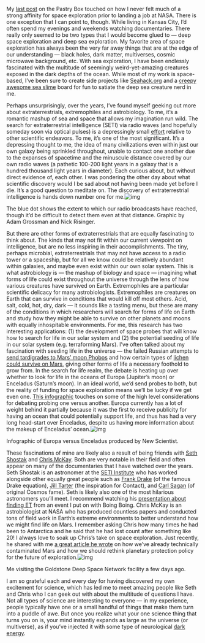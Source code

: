 

My [last post](https://the-pastry-box-project.net/ariel-waldman/2014-february-13) on the Pastry Box touched on
how I never felt much of a strong affinity for space exploration prior to landing a job at NASA. There is
one exception that I can point to, though. While living in Kansas City, I’d often spend my evenings and
weekends watching documentaries. There really only seemed to be two types that I would become glued to —
deep space exploration and deep sea exploration. My favorite area of space exploration has always been the
very far away things that are at the edge of our understanding — black holes, dark matter, multiverses,
cosmic microwave background, etc. With sea exploration, I have been endlessly fascinated with the multitude of
seemingly weird-yet-amazing creatures exposed in the dark depths of the ocean. While most of my work is
space-based, I’ve been sure to create side projects like [Seahack.org](http://seahack.org) and a
[creepy awesome sea slime](http://www.pinterest.com/arielwaldman/creepy-awesome-sea-slime/) board for fun to
satiate the deep sea creature nerd in me.

Perhaps unsurprisingly, over the years, I’ve found myself geeking out more about extraterrestrials,
extremophiles and astrobiology. To me, it’s a romantic mashup of sea and space that allows my imagination
run wild. The search for extraterrestrial intelligence (SETI) via radio waves (and hopefully someday soon via
optical pulses) is a depressingly small [effort](https://www.teamseti.org/donate) relative to other
scientific endeavors. To me, it’s one of the most significant. It’s a depressing thought to me, the idea
of many civilizations even within just our own galaxy being sprinkled throughout, unable to contact one
another due to the expanses of spacetime and the minuscule distance covered by our own radio waves (a pathetic
100-200 light years in a galaxy that is a hundred thousand light years in diameter). Each curious about, but
without direct evidence of, each other. I was pondering the other day about what scientific discovery would I
be sad about not having been made yet before I die. It’s a good question to meditate on. The discovery of
extraterrestrial intelligence is hands down number one for
me.![img](https://pastrybox.s3.amazonaws.com/e0d881d4a15e0d5846d102e32603fc81/data/img/thoughts/insert/817/-bc502c297d3bc7f5760a1480e31bf4ea-d2dc34ed2c9d1e37e711105f70b75f40.full.jpg)

The blue dot shows the extent to which our radio broadcasts have reached, though it’d be difficult to detect
them even at that distance. Graphic by Adam Grossman and Nick Risinger.

But there are other forms of extraterrestrials that are equally fascinating to think about. The kinds that may
not fit within our current viewpoint on intelligence, but are no less inspiring in their accomplishments. The
tiny, perhaps microbial, extraterrestrials that may not have access to a radio tower or a spaceship, but for
all we know could be relatively abundant within galaxies, and maybe even exist within our own solar system.
This is what astrobiology is — the mashup of biology and space — imagining what forms of life could exist
throughout the universe through the lens of how various creatures have survived on Earth. Extremophiles are a
particular scientific delicacy for many astrobiologists. Extremophiles are creatures on Earth that can survive
in conditions that would kill off most others. Acid, salt, cold, hot, dry, dark — it sounds like a tasting
menu, but these are many of the conditions in which researchers will search for forms of life on Earth and
study how they might be able to survive on other planets and moons with equally inhospitable environments. For
me, this research has two interesting applications: (1) the development of space probes that will know how to
search for life in our solar system and (2) the potential seeding of life in our solar system (e.g.
terraforming Mars). I’ve often talked about my fascination with seeding life in the universe — the failed
Russian attempts to [send tardigrades to Mars’ moon
Phobos](http://blogs.plos.org/takeasdirected/2012/01/15/could-tardigrades-survive-re-entry/) and how certain
types of [lichen could survive on
Mars](http://www.planetary.org/blogs/guest-blogs/20120515-earth-life-survive-mars.html), giving other forms of
life a necessary foothold to grow from. In the search for life realm, the debate is heating up over whether to
look for life in the oceans of Europa (Jupiter’s moon) or Enceladus (Saturn’s moon). In an ideal world,
we’d send probes to both, but the reality of funding for space exploration means we’ll be lucky if we get
even one. [This infographic](http://www.newscientist.com/data/images/ns/cms/dn25355/dn25355-3_1200.jpg)
touches on some of the high level considerations for debating probing one versus another. Europa currently has
a lot of weight behind it partially because it was the first to receive publicity for having an ocean that
could potentially support life, and thus has had a very long head-start over Enceladus, despite us having more
information about the makeup of Enceladus’
ocean.![img](https://pastrybox.s3.amazonaws.com/e0d881d4a15e0d5846d102e32603fc81/data/img/thoughts/insert/817/-e204ec284f4e7ce367a80f9fca968c42-e8ae38bd9148c49e9964749901a6cd31.full.jpg)

Infographic of Europa versus Enceladus produced by New Scientist.

These fascinations of mine are likely also a result of being friends with [Seth
Shostak](https://en.wikipedia.org/wiki/Seth_Shostak) and [Chris
McKay](https://en.wikipedia.org/wiki/Chris_McKay). Both are very notable in their field and often appear on
many of the documentaries that I have watched over the years. Seth Shostak is an astronomer at the [SETI
Institute](http://seti.org) who has worked alongside other equally great people such as [Frank
Drake](https://en.wikipedia.org/wiki/Frank_Drake) (of the famous Drake equation), [Jill
Tarter](https://en.wikipedia.org/wiki/Jill_Tarter) (the inspiration for Contact), and [Carl
Sagan](https://en.wikipedia.org/wiki/Carl_Sagan) (of original Cosmos fame). Seth is likely also one of the
most hilarious astronomers you’ll meet. I recommend watching his [presentation about finding
ET](https://www.youtube.com/watch?v=hkxEbIxoNQI) from an event I put on with Boing Boing. Chris McKay is an
astrobiologist at NASA who has produced countless papers and conducted tons of field work in Earth’s extreme
environments to better understand how we might find life on Mars. I remember asking Chris how many times he
had been to Antarctica and he said that he had lost count after something like 20! I always love to soak up
Chris’s take on space exploration. Just recently, he shared with me [a great article he
wrote](http://arielwaldman.com/wp-content/2014/03/McKay-2007-AdAstraBioRev.pdf) on how we’ve already
technically contaminated Mars and how we should rethink planetary protection policy for the future of
exploration.![img](https://pastrybox.s3.amazonaws.com/e0d881d4a15e0d5846d102e32603fc81/data/img/thoughts/insert/817/-42427dcaa1c39f84b186724747b4f285-11ec10957b20786a08a282bd91f187b3.full.jpg)

Me visiting the Goldstone Deep Space Network facility a few days ago.

I am so grateful each and every day for having discovered my own excitement for science, which has led me to
meet amazing people like Seth and Chris who I can geek out with about the multitude of questions I have. Not
all types of science are interesting to everyone — in my experience, people typically have one or a small
handful of things that make them turn into a puddle of awe. But once you realize what your one science thing
that turns you on is, your mind instantly expands as large as the universe (or multiverse), as if you’ve
injected it with some type of neurological [dark
energy](http://www.symmetrymagazine.org/article/august-2007/explain-it-in-60-seconds-dark-energy).